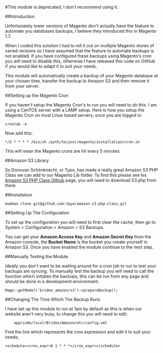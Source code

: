 #This module is deprecated, I don't recommend using it. 

##Introduction

Unfortunately lower versions of Magento don't actually have the feature to automate you databases backups, I believe they introduced this in Magento 1.7.

When I coded this solution I had to roll it out on multiple Magento stores of varied versions so I have assumed that the feature to automate backups is not enabled. If you have configured these backups using Magento's cron you will need to disable this, otherwise I have released this code on GitHub if you would like to adapt it to suit your needs.

This module will automatically create a backup of your Magento database at your chosen time, transfer the backup to Amazon S3 and then remove it from your server.

##Setting up the Magento Cron

If you haven't setup the Magento Cron's to run you will need to do this. I am using a CenTOS server with a LAMP setup. Here is how you setup the Magento Cron on most Linux based servers, once you are logged in:

	crontab -e

Now add this:

	*/5 * * * * /bin/sh /path/to/your/magento/installation/cron.sh
	
This will mean the Magento crons are hit every 5 minutes.

##Amazon S3 Library

So Donovan Schönknecht, or Typo, has made a really great Amazon S3 PHP Class we can add to our Magento Lib folder. To find this please see his [Amazon S3 PHP Class Github](https://github.com/tpyo/amazon-s3-php-class) page, you will need to download S3.php from there.

##Installation

	modman clone git@github.com:tpyo/amazon-s3-php-class.git

##Setting Up The Configuration

To set up the configuration you will need to first clear the cache, then go to System > Configuration > Amazon > S3 Backups.

You can get your **Amazon Access Key**  and **Amazon Secret Key** from the Amazon console, the **Bucket Name** is the bucket you create yourself in Amazon S3. Once you have enabled the module continue to the next step.

##Manually Testing the Module

Ideally you don't want to be waiting around for a cron job to run to test your  backups are syncing. To manually test the backup you will need to call the function which initiates the backups, this can be run from any page and should be done in a development environment.

	Mage::getModel('brideo_amazon/s3')->prepareBackup();


##Changing The Time Which The Backup Runs

I have set up this module to run at 1am by default as this is when our website aren't very busy, to change this you will need to edit:

		app/code/local/Brideo/Amazon/etc/config.xml

Find the line which represents the cron expression and edit it to suit your needs;

	<schedule><cron_expr>0 1 * * *</cron_expr></schedule>
